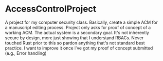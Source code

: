 # AccessControlProject
A project for my computer security class. Basically, create a simple ACM for a manuscript editing process. Project only asks for proof of concept of a working ACM. The actual system is a secondary goal. It's not inherently secure by design, more just showing that I understand RBACs. Never touched Rust prior to this so pardon anything that's not standard best practice. I want to improve it once I've got my proof of concept submitted (e.g., Error handling)
